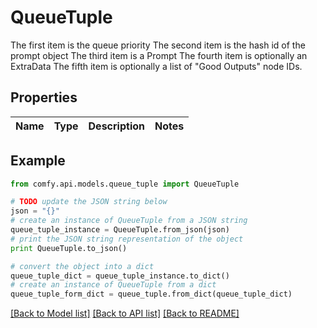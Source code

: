 # QueueTuple

The first item is the queue priority The second item is the hash id of the prompt object The third item is a Prompt The fourth item is optionally an ExtraData The fifth item is optionally a list of \"Good Outputs\" node IDs. 

## Properties

Name | Type | Description | Notes
------------ | ------------- | ------------- | -------------

## Example

```python
from comfy.api.models.queue_tuple import QueueTuple

# TODO update the JSON string below
json = "{}"
# create an instance of QueueTuple from a JSON string
queue_tuple_instance = QueueTuple.from_json(json)
# print the JSON string representation of the object
print QueueTuple.to_json()

# convert the object into a dict
queue_tuple_dict = queue_tuple_instance.to_dict()
# create an instance of QueueTuple from a dict
queue_tuple_form_dict = queue_tuple.from_dict(queue_tuple_dict)
```
[[Back to Model list]](../README.md#documentation-for-models) [[Back to API list]](../README.md#documentation-for-api-endpoints) [[Back to README]](../README.md)


